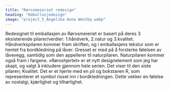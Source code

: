 ```yaml
---
title: "Rørosmeieriet redesign"
heading: "Emballasjedesign"
image: "project_5_Angelika Anna Westby.webp"
---
```


Redesignet til emballasjen av Rørosmeieriet er basert på deres 3 eksisterende pilarer/verdier: 1.håndverk, 2.natur og 3.kvalitet. Håndverkspilaren kommer fram skriften, og i emballasjens tekstur som er hentet fra bordkledning på låver. Gresset er med på å forsterke følelsen av låvevegg, samtidig som den appellerer til naturpilaren. Naturpilaren kommer også fram i fargene. «Røroshjertet» er et nytt designelement som jeg har skapt, og valgt å inkludere gjennom hele serien. Det viser til den siste pilaren; Kvalitet. Det er et hjerte med en pil og bokstaven R, som representerer et symbol risset inn i bordkledningen. Dette vekker en følelse av nostalgi, kjærlighet og tilhørlighet.
